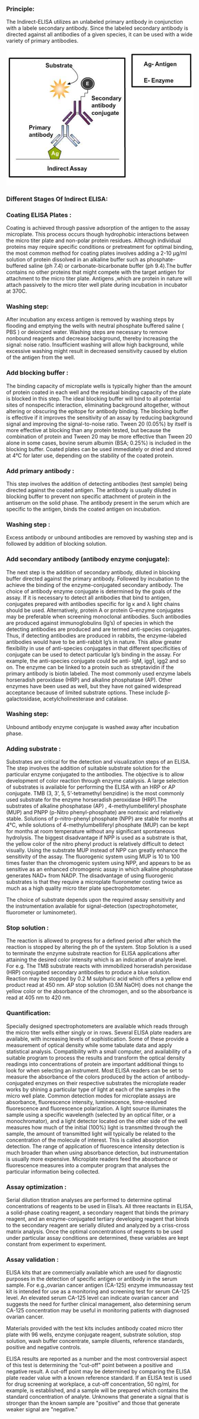 ### Principle:

 

The Indirect-ELISA utilizes an unlabeled primary antibody in conjunction with a labele secondary antibody. Since the labeled secondary antibody is directed against all antibodies of a given species, it can be used with a wide variety of primary antibodies.

 <img src="images/el1.jpg" title="" />


 
### Different Stages Of Indirect ELISA:

 
### Coating ELISA Plates :

 

Coating is achieved through passive adsorption of the antigen to the assay microplate. This process occurs though hydrophobic interactions between the micro titer plate and non-polar protein residues. Although individual proteins may require specific conditions or pretreatment for optimal binding, the most common method for coating plates involves adding a 2-10 μg/ml solution of protein dissolved in an alkaline buffer such as phosphate-buffered saline (ph 7.4) or carbonate-bicarbonate buffer (ph 9.4).The buffer contains no other proteins that might compete with the target antigen for attachment to the micro titer plate. Antigens ,which are protein in nature will attach passively to the micro titer well plate during incubation in incubator at 370C.

 
### Washing step:

 

After incubation any excess antigen is removed by washing steps by flooding and emptying the wells with neutral phosphate buffered saline ( PBS ) or deionized water. Washing steps are necessary to remove nonbound reagents and decrease background, thereby increasing the signal: noise ratio. Insufficient washing will allow high background, while excessive washing might result in decreased sensitivity caused by elution of the antigen from the well.

 
### Add blocking buffer :

 

The binding capacity of microplate wells is typically higher than the amount of protein coated in each well and the  residual binding capacity of the plate is blocked in this step. The ideal blocking buffer will bind to all potential sites of nonspecific interaction, eliminating background altogether, without altering or obscuring the epitope for antibody binding. The blocking buffer is effective if it improves the sensitivity of an assay by reducing background signal and improving the signal-to-noise ratio. Tween 20 (0.05%) by itself is more effective at blocking than any protein tested, but because the combination of protein and Tween 20 may be more effective  than Tween 20 alone  in some cases, bovine serum albumin (BSA; 0.25%) is included in the blocking buffer. Coated plates can be used immediately or dried and stored at 4°C for later use, depending on the stability of the coated protein.

 
### Add primary antibody :

 

This step involves the addition of detecting antibodies     (test sample) being  directed against the coated antigen. The antibody is usually diluted in blocking buffer to prevent non specific attachment of protein in the antiserum on the solid phase. The antibody present in the serum which are specific to the antigen, binds the coated antigen on incubation.

 
### Washing step : 

 

Excess antibody or unbound antibodies are removed by washing step and is followed by addition of blocking solution.

 
### Add secondary antibody (antibody enzyme conjugate):

 

The next step is the addition of secondary antibody, diluted in blocking buffer directed against the primary antibody. Followed by incubation to the achieve the binding of the enzyme-conjugated secondary antibody. The choice of antibody enzyme  conjugate is determined by the goals of the assay. If it is necessary to detect all antibodies that bind to antigen, conjugates prepared with antibodies specific for Ig κ and λ light chains should be used. Alternatively, protein A or protein G–enzyme conjugates may  be  preferable  when  screening monoclonal  antibodies. Such antibodies are produced against immunoglobulins (Ig’s) of species in which the detecting antibodies are produced and are termed anti-species conjugates. Thus, if detecting antibodies are produced in rabbits, the enzyme-labeled antibodies would have to be anti-rabbit Ig’s in nature. This allow greater flexibility in use of anti-species conjugates in that different specificities of conjugate can be used to detect particular Ig’s binding in the assay. For example, the anti-species conjugate could be anti- IgM, igg1, igg2 and  so on. The  enzyme can be linked to a protein such as streptavidin  if the primary antibody is biotin labeled. The most commonly used enzyme labels  horseradish peroxidase (HRP) and alkaline phosphatase (AP). Other enzymes have been used as well, but they have not gained widespread acceptance because of limited substrate options. These include β-galactosidase, acetylcholinesterase and catalase.

 
### Washing step:

 

Unbound antibody enzyme conjugate is washed away after incubation phase.

 
### Adding substrate : 

 

Substrates are critical for the detection and visualization steps of an ELISA. The step involves the addition of suitable substrate solution for the particular enzyme conjugated to the antibodies. The objective is to allow development of color reaction  through enzyme catalysis. A large selection of substrates is available for performing the ELISA with an HRP or AP conjugate. TMB (3, 3’, 5, 5’-tetramethyl benzidine) is the most commonly used substrate for the enzyme horseradish peroxidase (HRP).The  substrates  of  alkaline  phosphatase (AP) , 4-methylumbelliferyl phosphate  (MUP)  and  PNPP (p-Nitro phenyl-phosphate)  are  nontoxic and  relatively  stable.  Solutions  of  p-nitro-phenyl phosphate (NPP) are stable for months at 4°C, while solutions of 4-methylumbelliferyl phosphate  (MUP)  can  be  kept  for months  at room  temperature  without  any  significant spontaneous hydrolysis. The biggest disadvantage if NPP  is used  as  a  substrate is that,  the  yellow  color  of  the nitro phenyl  product  is  relatively  difficult  to detect  visually. Using  the  substrate MUP  instead of NPP can greatly enhance the sensitivity of  the  assay.  The  fluorogenic  system  using MUP is 10 to 100 times faster than the chromogenic system using NPP, and appears to be as sensitive as an enhanced chromogenic assay in which  alkaline  phosphatase  generates NAD+ from NADP. The disadvantage of using fluorogenic substrates is that they require a microplate fluorometer costing twice as much as a high quality micro titer plate spectrophotometer.

 

The choice of substrate depends upon the required assay sensitivity and the instrumentation available for signal-detection (spectrophotometer, fluorometer or luminometer).

 
### Stop solution :

 

The reaction is allowed to progress for a defined period after which the reaction is stopped by altering the ph of the system. Stop Solution is a used to terminate the enzyme substrate reaction for ELISA applications after attaining the desired color  intensity which is an indication of analyte level. For e.g. The TMB substrate reacts with immobilized horseradish peroxidase (HRP) conjugated secondary antibodies to produce a blue solution. Reaction may be stopped by 0.2 M sulphuric acid which offers a yellow end product read at 450 nm. AP stop solution (0.5M NaOH) does not change the yellow color or the absorbance of the chromogen, and so the absorbance is read at 405 nm to 420 nm.

 
### Quantification:

 

Specially designed spectrophotometers are available which reads through the micro titer wells either singly or in rows. Several ELISA plate readers are available, with increasing levels of sophistication. Some of these provide a measurement of optical density while some tabulate data and apply statistical analysis. Compatibility with a small computer, and availability of a suitable program to process the results and transform the optical density readings into concentrations of protein are important additional things to look for when selecting an instrument. Most ELISA readers can be set to measure the absorbance of the colors produced by the action of antibody- conjugated enzymes on their respective substrates the microplate reader works by shining a particular type of  light at each of the samples in the micro well plate. Common detection modes for microplate assays are absorbance, fluorescence intensity, luminescence, time-resolved fluorescence and fluorescence polarization. A light source illuminates the sample using a specific wavelength (selected by an optical filter, or a monochromator), and a light detector located on the other side of the well measures how much of the initial (100%) light is transmitted through the sample, the amount of transmitted light will typically be related to the concentration of the molecule of interest. This is called absorption detection. The range of application of fluorescence intensity  detection is much broader than when using absorbance detection, but instrumentation is usually more expensive.  Microplate readers feed the absorbance or fluorescence measures into a computer program that analyses the particular information being collected.

 
### Assay optimization :

 

Serial dilution titration analyses are performed to determine optimal concentrations of reagents to be used in Elisa’s. All three reactants in ELISA, a solid-phase coating reagent, a secondary reagent that binds the primary reagent, and an enzyme-conjugated tertiary developing reagent that binds to the secondary reagent are serially diluted and analyzed by a criss-cross matrix analysis. Once the optimal concentrations of reagents to be used under particular assay conditions are determined, these variables are kept constant from experiment to experiment.

 
### Assay validation :

 

ELISA kits that are commercially available which are used for diagnostic purposes in  the detection of specific antigen or antibody in the serum sample. For e.g.,ovarian cancer antigen (CA-125) enzyme immunoassay test  kit  is intended for use as a monitoring and screening test for  serum CA-125 level. An elevated serum CA-125 level can indicate ovarian cancer and suggests the need for further clinical management, also determining  serum CA-125 concentration may be useful in monitoring patients with diagnosed ovarian cancer.

 

Materials provided with the test kits includes antibody coated micro titer plate with 96 wells, enzyme conjugate reagent, substrate solution, stop solution, wash buffer concentrate, sample diluents, reference standards, positive and negative controls.

 

ELISA results are reported as a number and the most controversial aspect of this test is determining the "cut-off" point between a positive and negative result. A cut-off point may be determined by comparing  the ELISA plate  reader value with a known reference standard.  If an ELISA test is used for drug screening at workplace, a cut-off concentration, 50 ng/ml, for example, is established, and a sample will be prepared which contains the standard concentration of analyte. Unknowns that generate a signal that is stronger than the known sample are "positive" and those that generate weaker signal are "negative."
